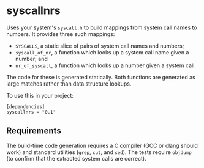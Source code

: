 # syscallnrs

Uses your system's `syscall.h` to build mappings from system call names to numbers. It provides three such mappings:

  - `SYSCALLS`, a static slice of pairs of system call names and numbers;
  - `syscall_of_nr`, a function which looks up a system call name given a number; and
  - `nr_of_syscall`, a function which looks up a number given a system call.

The code for these is generated statically. Both functions are generated as large matches rather than data structure lookups.

To use this in your project:

```
[dependencies]
syscallnrs = "0.1"
```

## Requirements

The build-time code generation requires a C compiler (GCC or clang should work) and standard utilities (`grep`, `cut`, and `sed`). The tests require `objdump` (to confirm that the extracted system calls are correct).